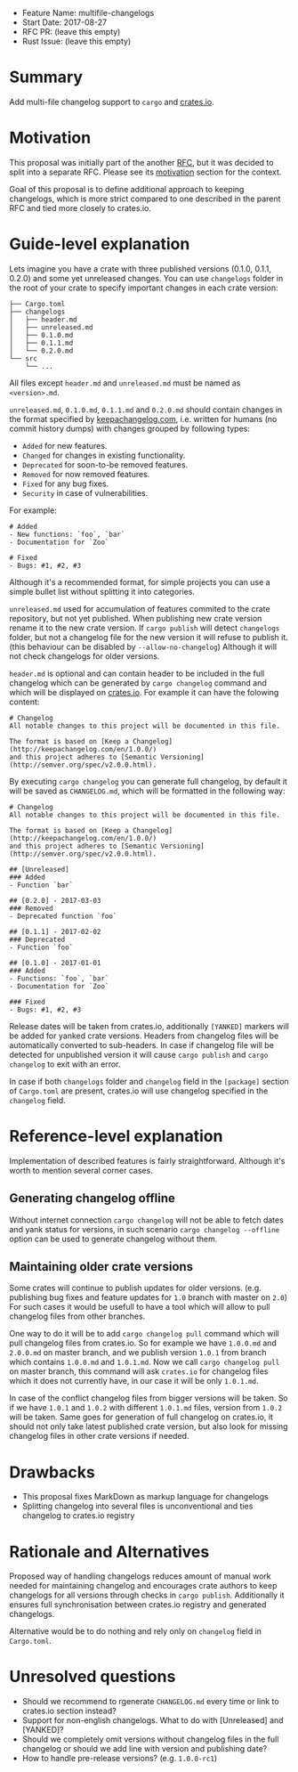 - Feature Name: multifile-changelogs
- Start Date: 2017-08-27
- RFC PR: (leave this empty)
- Rust Issue: (leave this empty)

# Summary
[summary]: #summary

Add multi-file changelog support to `cargo` and [crates.io](https://crates.io/).

# Motivation
[motivation]: #motivation

This proposal was initially part of the another [RFC](https://github.com/rust-lang/rfcs/pull/2129),
but it was decided to split into a separate RFC. Please see its
[motivation](https://github.com/newpavlov/rfcs/blob/master/text/0000-crate-changelogs.md#motivation) section for the context.

Goal of this proposal is to define additional approach to keeping changelogs,
which is more strict compared to one described in the parent RFC and tied more
closely to crates.io.

# Guide-level explanation
[guide-level-explanation]: #guide-level-explanation

Lets imagine you have a crate with three published versions (0.1.0, 0.1.1, 0.2.0)
and some yet unreleased changes. You can use `changelogs` folder in the root of
your crate to specify important changes in each crate version:
```
├── Cargo.toml
├── changelogs
│   ├── header.md
│   ├── unreleased.md
│   ├── 0.1.0.md
│   ├── 0.1.1.md
│   └── 0.2.0.md
└── src
    └── ...
```

All files except `header.md` and `unreleased.md` must be named as `<version>.md`.

`unreleased.md`, `0.1.0.md`, `0.1.1.md` and `0.2.0.md` should contain changes
in the format specified by [keepachangelog.com](http://keepachangelog.com),
i.e. written for humans (no commit history dumps) with changes grouped by
following types:

- `Added` for new features.
- `Changed` for changes in existing functionality.
- `Deprecated` for soon-to-be removed features.
- `Removed` for now removed features.
- `Fixed` for any bug fixes.
- `Security` in case of vulnerabilities.

For example:

```
# Added
- New functions: `foo`, `bar`
- Documentation for `Zoo`

# Fixed
- Bugs: #1, #2, #3
```

Although it's a recommended format, for simple projects you can use a simple
bullet list without splitting it into categories.

`unreleased.md` used for accumulation of features commited to the crate
repository, but not yet published. When publishing new crate version rename it
to the new crate version. If `cargo publish` will detect `changelogs` folder,
but not a changelog file for the new version it will refuse to publish it.
(this behaviour can be disabled by `--allow-no-changelog`) Although it will not
check changelogs for older versions.

`header.md` is optional and can contain header to be included in the full
changelog which can be generated by `cargo changelog` command and which will
be displayed on [crates.io](https://crates.io/). For example it can have the
folowing content:
```
# Changelog
All notable changes to this project will be documented in this file.

The format is based on [Keep a Changelog](http://keepachangelog.com/en/1.0.0/)
and this project adheres to [Semantic Versioning](http://semver.org/spec/v2.0.0.html).

```

By executing `cargo changelog` you can generate full changelog, by default
it will be saved as `CHANGELOG.md`, which will be formatted in the following
way:
```
# Changelog
All notable changes to this project will be documented in this file.

The format is based on [Keep a Changelog](http://keepachangelog.com/en/1.0.0/)
and this project adheres to [Semantic Versioning](http://semver.org/spec/v2.0.0.html).

## [Unreleased]
### Added
- Function `bar`

## [0.2.0] - 2017-03-03
### Removed
- Deprecated function `foo`

## [0.1.1] - 2017-02-02
### Deprecated
- Function `foo`

## [0.1.0] - 2017-01-01
### Added
- Functions: `foo`, `bar`
- Documentation for `Zoo`

### Fixed
- Bugs: #1, #2, #3
```

Release dates will be taken from crates.io, additionally `[YANKED]` markers will
be added for yanked crate versions. Headers from changelog files will be
automatically converted to sub-headers. In case if changelog file will be
detected for unpublished version it will cause `cargo publish` and
`cargo changelog` to exit with an error.

In case if both `changelogs` folder and `changelog` field in the `[package]`
section of `Cargo.toml` are present, crates.io will use
changelog specified in the `changelog` field.

# Reference-level explanation
[reference-level-explanation]: #reference-level-explanation

Implementation of described features is fairly straightforward. Although it's
worth to mention several corner cases.

## Generating changelog offline

Without internet connection `cargo changelog` will not be able to fetch
dates and yank status for versions, in such scenario `cargo changelog --offline`
option can be used to generate changelog without them.

## Maintaining older crate versions

Some crates will continue to publish updates for older versions. (e.g.
publishing bug fixes and feature updates for `1.0` branch with master on `2.0`)
For such cases it would be usefull to have a tool which will allow to pull
changelog files from other branches.

One way to do it will be to add `cargo changelog pull` command which will
pull changelog files from crates.io. So for example we have `1.0.0.md`
and `2.0.0.md` on master branch, and we publish version `1.0.1` from branch
which contains `1.0.0.md` and `1.0.1.md`. Now we call `cargo changelog pull` on
master branch, this command will ask `crates.io` for changelog files which it
does not currently have, in our case it will be only `1.0.1.md`.

In case of the conflict changelog files from bigger versions will be taken.
So if we have `1.0.1` and `1.0.2` with different `1.0.1.md` files, version from
`1.0.2` will be taken. Same goes for generation of full changelog on crates.io,
it should not only take latest published crate version, but also look for
missing changelog files in other crate versions if needed.

# Drawbacks
[drawbacks]: #drawbacks

- This proposal fixes MarkDown as markup language for changelogs
- Splitting changelog into several files is unconventional and ties changelog
to crates.io registry

# Rationale and Alternatives
[alternatives]: #alternatives

Proposed way of handling changelogs reduces amount of manual work needed for
maintaining changelog and encourages crate authors to keep changelogs for all
versions through checks in `cargo publish`. Additionally it ensures full
synchronisation between crates.io registry and generated changelogs.

Alternative would be to do nothing and rely only on `changelog` field in
`Cargo.toml`.

# Unresolved questions
[unresolved]: #unresolved-questions

- Should we recommend to rgenerate `CHANGELOG.md` every time or link to crates.io
section instead?
- Support for non-english changelogs. What to do with [Unreleased] and
[YANKED]?
- Should we completely omit versions without changelog files in the full
changelog or should we add line with version and publishing date?
- How to handle pre-release versions? (e.g. `1.0.0-rc1`)
